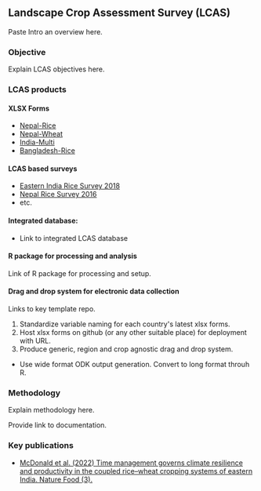 ## Landscape Crop Assessment Survey (LCAS)

Paste Intro an overview here.

### Objective

Explain LCAS objectives here.

### LCAS products

#### XLSX Forms
 - [Nepal-Rice](/../../tree/main/data/xlsx_deployed/np_rice.xlsx)
 - [Nepal-Wheat](data/xlsx_deployed/np_wheat.xlsx)
 - [India-Multi](data/xlsx_deployed/in_multi.xlsx)
 - [Bangladesh-Rice](data/xlsx_deployed/bd_rice.xslsx)



#### LCAS based surveys

 - [Eastern India Rice Survey 2018](https://hdl.handle.net/11529/10548656)
 - [Nepal Rice Survey 2016](https://hdl.handle.net/11529/10968)
 - etc. 

#### Integrated database:
- Link to integrated LCAS database


#### R package for processing and analysis

Link of R package for processing and setup.

#### Drag and drop system for electronic data collection

Links to key template repo.
1. Standardize variable naming for each country's latest xlsx forms.
2. Host xlsx forms on github (or any other suitable place) for deployment with URL.
3. Produce generic, region and crop agnostic drag and drop system.
- Use wide format ODK output generation. Convert to long format throuh R.


### Methodology

Explain methodology here.

Provide link to documentation.

### Key publications

- [McDonald et al. (2022) Time management governs climate resilience and productivity in the coupled rice–wheat cropping systems of eastern India. Nature Food (3).](https://doi.org/10.1038/s43016-022-00549-0)
